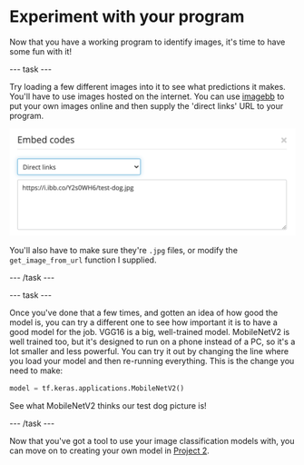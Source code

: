 # Experiment with your program

Now that you have a working program to identify images, it's time to have some fun with it!

--- task ---

Try loading a few different images into it to see what predictions it makes. You'll have to use images hosted on the internet. You can use [imagebb](https://imgbb.com/) to put your own images online and then supply the 'direct links' URL to your program. 

![The imagebb link window, with 'direct links' selected and a link URL displayed in the text box below.](images/direct_links.png)

You'll also have to make sure they're `.jpg` files, or modify the `get_image_from_url` function I supplied.

--- /task ---

--- task ---

Once you've done that a few times, and gotten an idea of how good the model is, you can try a different one to see how important it is to have a good model for the job. VGG16 is a big, well-trained model. MobileNetV2 is well trained too, but it's designed to run on a phone instead of a PC, so it's a lot smaller and less powerful. You can try it out by changing the line where you load your model and then re-running everything. This is the change you need to make:

```python
model = tf.keras.applications.MobileNetV2()
```

See what MobileNetV2 thinks our test dog picture is!

--- /task ---

Now that you've got a tool to use your image classification models with, you can move on to creating your own model in [Project 2](#).